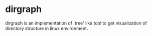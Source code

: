 dirgraph
========

dirgraph is an implementation of 'tree' like tool to get visualization of directory structure in linux environment. 
